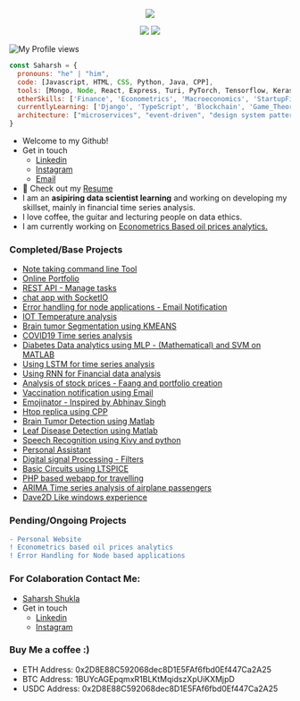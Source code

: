 <p align="center">
  <img src="https://media-exp1.licdn.com/dms/image/C4D16AQHm9LTkM-XGeA/profile-displaybackgroundimage-shrink_350_1400/0/1618151012314?e=1626307200&v=beta&t=d7SanAjm8srg9Z0intBqeT54PN07DFPzBcUpL6FptS8">
<p align="center">
  <img src="https://github-readme-streak-stats.herokuapp.com?user=shuklasaharsh&hide_border=true&fire=2389DD&ring=329BDD&theme=dark">
  <img src="https://github-readme-stats.vercel.app/api?username=shuklasaharsh&theme=dark&hide_border=true">
</p>

![My Profile views](https://komarev.com/ghpvc/?username=shuklasaharsh&color=grey&style=flat-square)

```javascript
const Saharsh = {
  pronouns: "he" | "him",
  code: [Javascript, HTML, CSS, Python, Java, CPP],
  tools: [Mongo, Node, React, Express, Turi, PyTorch, Tensorflow, Keras, SKlearn, Pandas, Plotly, SQL],
  otherSkills: ['Finance', 'Econometrics', 'Macroeconomics', 'StartupFinance', 'Music'],
  currentlyLearning: ['Django', 'TypeScript', 'Blockchain', 'Game_Theory'],
  architecture: ["microservices", "event-driven", "design system pattern", "distributed-systems"]
}
```


- Welcome to my Github!
- Get in touch 
  - [Linkedin](https://www.linkedin.com/in/saharsh-shukla-740118178/)
  - [Instagram](https://www.instagram.com/shuklasaharsh)
  - [Email](mailto:saharsh.shukla2018@vitstudent.ac.in?subject=Checked%20out%20your%20Github)
- :page_with_curl: Check out my [Resume](https://1drv.ms/b/s!Au5WUWjJBK66witUsxkTCUEn5Pmj?e=kNLt8u)
- I am an <b>asipiring data scientist learning</b> and working on developing my skillset, mainly in financial time series analysis.
- I love coffee, the guitar and lecturing people on data ethics.
- I am currently working on <a href="https://github.com/shuklasaharsh/Oil-Price-Analysis-Data">Econometrics Based oil prices analytics.</a>

### Completed/Base Projects
+ [Note taking command line Tool](https://github.com/shuklasaharsh/Notes-App)
+ [Online Portfolio](https://shuklasaharsh.herokuapp.com)
+ [REST API - Manage tasks](https://github.com/shuklasaharsh/tasks-app)
+ [chat app with SocketIO](https://github.com/shuklasaharsh/chat-app-with-socketio)
+ [Error handling for node applications - Email Notification](https://github.com/shuklasaharsh/Error-Handling)
+ [IOT Temperature analysis](https://github.com/shuklasaharsh/IOT_Temperatur_ESP8266)
+ [Brain tumor Segmentation using KMEANS](https://github.com/shuklasaharsh/Brain-Tumor-detection-2)
+ [COVID19 Time series analysis](https://github.com/shuklasaharsh/COVID19)
+ [Diabetes Data analytics using MLP - (Mathematical) and SVM on MATLAB](https://github.com/shuklasaharsh/Diabetes-MLP)
+ [Using LSTM for time series analysis](https://github.com/shuklasaharsh/LSTM-NN-TSP)
+ [Using RNN for Financial data analysis](https://github.com/shuklasaharsh/RNN-TSP)
+ [Analysis of stock prices - Faang and portfolio creation](https://github.com/shuklasaharsh/Stock-Market)
+ [Vaccination notification using Email](https://github.com/shuklasaharsh/Vaccine-Notification)
+ [Emojinator - Inspired by Abhinav Singh](https://github.com/shuklasaharsh/tensor-emoji-python)
+ [Htop replica using CPP](https://github.com/shuklasaharsh/cpp-system-monitor)
+ [Brain Tumor Detection using Matlab](https://github.com/shuklasaharsh/Brain-Tumor-Detection)
+ [Leaf Disease Detection using Matlab](https://github.com/shuklasaharsh/Leaf-Classifier)
+ [Speech Recognition using Kivy and python](https://github.com/shuklasaharsh/Speech-App)
+ [Personal Assistant](https://github.com/shuklasaharsh/Personal-Assistant)
+ [Digital signal Processing - Filters](https://github.com/shuklasaharsh/DSP)
+ [Basic Circuits using LTSPICE](https://github.com/shuklasaharsh/LTSPICE-VLSI/)
+ [PHP based webapp for travelling](https://github.com/shuklasaharsh/Travel-Web-App)
+ [ARIMA Time series analysis of airplane passengers](https://github.com/shuklasaharsh/ARIMA-Time-Series)
+ [Dave2D Like windows experience](https://github.com/shuklasaharsh/Dave2D-Like-Windows)

 
 ### Pending/Ongoing Projects
 ``` diff
 - Personal Website
 ! Econometrics based oil prices analytics
 ! Error Handling for Node based applications
 ```
 
### For Colaboration Contact Me:
- [Saharsh Shukla](mailto:saharsh.shukla2018@vitstudent.ac.in?subject=Checked%20Out%20Your%20Github)
- Get in touch
  - [Linkedin](https://www.linkedin.com/in/saharsh-shukla-740118178/)
  - [Instagram](https://www.instagram.com/shuklasaharsh)

### Buy Me a coffee :)

- ETH Address: 0x2D8E88C592068dec8D1E5FAf6fbd0Ef447Ca2A25
- BTC Address: 1BUYcAGEpqmxR1BLKtMqidszXpUiKXMjpD
- USDC Address: 0x2D8E88C592068dec8D1E5FAf6fbd0Ef447Ca2A25

